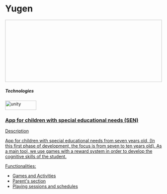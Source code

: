 # Yugen

<img scr="https://github.com/vichosepr/Yugen/blob/main/banner_yugen.png?raw=true" width="1000" height="200"/>

<h5>Technologies</h5>

</a> <a href="https://unity.com/es" target="_blank" rel="noreferrer"> <img src="https://img.shields.io/badge/unity-%23000000.svg?style=for-the-badge&logo=unity&logoColor=white" alt="unity" width="100" height="30"/>

<h3> App for children with special educational needs (SEN) </h3>

Description

App for children with special educational needs from seven years old, (In this first phase of development, the focus is from seven to ten years old). As a main tool, we use games with a reward system in order to develop the cognitive skills of the student. 

Functionalities:
* Games and Activities
* Parent's section 
* Playing sessions and schedules

